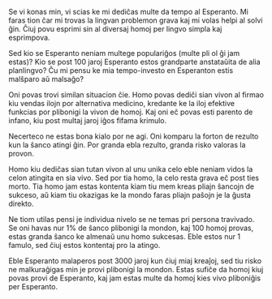 Se vi konas min, vi scias ke mi dediĉas multe da tempo al Esperanto. Mi faras tion ĉar mi trovas la lingvan problemon grava kaj mi volas helpi al solvi ĝin. Ĉiuj povu esprimi sin al diversaj homoj per lingvo simpla kaj esprimpova.

Sed kio se Esperanto neniam multege populariĝos (multe pli ol ĝi jam estas)? Kio se post 100 jaroj Esperanto estos grandparte anstataŭita de alia planlingvo? Ĉu mi pensu ke mia tempo-investo en Esperanton estis malŝparo aŭ malsaĝo?

Oni povas trovi similan situacion ĉie. Homo povas dediĉi sian vivon al firmao kiu vendas ilojn por alternativa medicino, kredante ke la iloj efektive funkcias por plibonigi la vivon de homoj. Kaj oni eĉ povas esti parento de infano, kiu post multaj jaroj iĝos fifama krimulo.

Necerteco ne estas bona kialo por ne agi. Oni komparu la forton de rezulto kun la ŝanco atingi ĝin. Por granda ebla rezulto, granda risko valoras la provon.

Homo kiu dediĉas sian tutan vivon al unu unika celo eble neniam vidos la celon atingita en sia vivo. Sed por tia homo, la celo resta grava eĉ post ties morto. Tia homo jam estas kontenta kiam tiu mem kreas pliajn ŝancojn de sukceso, aŭ kiam tiu okazigas ke la mondo faras pliajn paŝojn je la ĝusta direkto.

Ne tiom utilas pensi je individua nivelo se ne temas pri persona travivado. Se oni havas nur 1% de ŝanco plibonigi la mondon, kaj 100 homoj provas, estas granda ŝanco ke almenaŭ unu homo sukcesas. Eble estos nur 1 famulo, sed ĉiuj estos kontentaj pro la atingo.

Eble Esperanto malaperos post 3000 jaroj kun ĉiuj miaj kreaĵoj, sed tiu risko ne malkuraĝigas min je provi plibonigi la mondon. Estas sufiĉe da homoj kiuj povas provi de Esperanto, kaj jam estas multe da homoj kies vivo pliboniĝis per Esperanto.